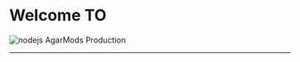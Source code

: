 # Welcome TO 
![nodejs](https://raw.githubusercontent.com/nodejs/help/master/assets/nodejs-black.png) AgarMods Production
***





